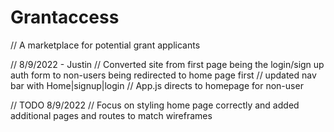 # Grantaccess

// A marketplace for potential grant applicants

// 8/9/2022 - Justin
// Converted site from first page being the login/sign up auth form to non-users being redirected to home page first
// updated nav bar with Home|signup|login
// App.js directs to homepage for non-user

// TODO 8/9/2022
// Focus on styling home page correctly and added additional pages and routes to match wireframes